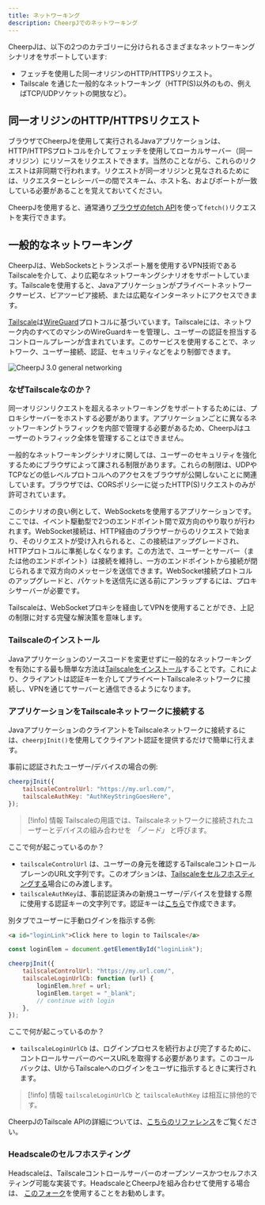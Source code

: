 ```yaml
---
title: ネットワーキング
description: CheerpJでのネットワーキング
---
```


CheerpJは、以下の2つのカテゴリーに分けられるさまざまなネットワーキングシナリオをサポートしています:

- フェッチを使用した同一オリジンのHTTP/HTTPSリクエスト。
- Tailscale を通じた一般的なネットワーキング（HTTP(S)以外のもの、例えばTCP/UDPソケットの開放など）。

## 同一オリジンのHTTP/HTTPSリクエスト

ブラウザでCheerpJを使用して実行されるJavaアプリケーションは、HTTP/HTTPSプロトコルを介してフェッチを使用してローカルサーバー（同一オリジン）にリソースをリクエストできます。当然のことながら、これらのリクエストは非同期で行われます。リクエストが同一オリジンと見なされるためには、リクエスターとレシーバーの間でスキーム、ホスト名、およびポートが一致している必要があることを覚えておいてください。

CheerpJを使用すると、通常通り[ブラウザのfetch API](https://developer.mozilla.org/ja/docs/Web/API/Fetch_API)を使って`fetch()`リクエストを実行できます。

## 一般的なネットワーキング

CheerpJは、WebSocketsとトランスポート層を使用するVPN技術であるTailscaleを介して、より広範なネットワーキングシナリオをサポートしています。Tailscaleを使用すると、Javaアプリケーションがプライベートネットワークサービス、ピアツーピア接続、または広範なインターネットにアクセスできます。

[Tailscale](https://tailscale.com/)は[WireGuard](https://www.wireguard.com/)プロトコルに基づいています。Tailscaleには、ネットワーク内のすべてのマシンのWireGuardキーを管理し、ユーザーの認証を担当するコントロールプレーンが含まれています。このサービスを使用することで、ネットワーク、ユーザー接続、認証、セキュリティなどをより制御できます。

![CheerpJ 3.0 general networking](/docs/cheerpj3/assets/general_networking.png)

### なぜTailscaleなのか？

同一オリジンリクエストを超えるネットワーキングをサポートするためには、プロキシサーバーをホストする必要があります。アプリケーションごとに異なるネットワーキングトラフィックを内部で管理する必要があるため、CheerpJはユーザーのトラフィック全体を管理することはできません。

一般的なネットワーキングシナリオに関しては、ユーザーのセキュリティを強化するためにブラウザによって課される制限があります。これらの制限は、UDPやTCPなどの低レベルプロトコルへのアクセスをブラウザが公開しないことに関連しています。ブラウザでは、CORSポリシーに従ったHTTP(S)リクエストのみが許可されています。

このシナリオの良い例として、WebSocketsを使用するアプリケーションです。ここでは、イベント駆動型で2つのエンドポイント間で双方向のやり取りが行われます。WebSocket接続は、HTTP経由のブラウザーからのリクエストで始まり、そのリクエストが受け入れられると、この接続はアップグレードされ、HTTPプロトコルに準拠しなくなります。この方法で、ユーザーとサーバー（または他のエンドポイント）は接続を維持し、一方のエンドポイントから接続が閉じられるまで双方向のメッセージを送信できます。WebSocket接続プロトコルのアップグレードと、パケットを送信先に送る前にアンラップするには、プロキシサーバーが必要です。

Tailscaleは、WebSocketプロキシを経由してVPNを使用することができ、上記の制限に対する完璧な解決策を意味します。

### Tailscaleのインストール

Javaアプリケーションのソースコードを変更せずに一般的なネットワーキングを有効にする最も簡単な方法は[Tailscaleをインストール](https://tailscale.com/kb/1017/install)することです。これにより、クライアントは認証キーを介してプライベートTailscaleネットワークに接続し、VPNを通じてサーバーと通信できるようになります。

### アプリケーションをTailscaleネットワークに接続する

JavaアプリケーションのクライアントをTailscaleネットワークに接続するには、`cheerpjInit()`を使用してクライアント認証を提供するだけで簡単に行えます。

事前に認証されたユーザー/デバイスの場合の例:

```js
cheerpjInit({
	tailscaleControlUrl: "https://my.url.com/",
	tailscaleAuthKey: "AuthKeyStringGoesHere",
});
```

> [!info] 情報
> Tailscaleの用語では、Tailscaleネットワークに接続されたユーザーとデバイスの組み合わせを _「ノード」_ と呼びます。

ここで何が起こっているのか？

- `tailscaleControlUrl` は、ユーザーの身元を確認するTailscaleコントロールプレーンのURL文字列です。このオプションは、[Tailscaleをセルフホスティングする](/docs/ja/guides/Networking#headscaleのセルフホスティング)場合にのみ渡します。
- `tailscaleAuthKey`は、事前認証済みの新規ユーザー/デバイスを登録する際に使用する認証キーの文字列です。認証キーは[こちら](https://login.tailscale.com/admin/settings/keys)で作成できます。

別タブでユーザーに手動ログインを指示する例:

```html
<a id="loginLink">Click here to login to Tailscale</a>
```

```js
const loginElem = document.getElementById("loginLink");

cheerpjInit({
	tailscaleControlUrl: "https://my.url.com/",
	tailscaleLoginUrlCb: function (url) {
		loginElem.href = url;
		loginElem.target = "_blank";
		// continue with login
	},
});
```

ここで何が起こっているのか？

- `tailscaleLoginUrlCb` は、ログインプロセスを続行および完了するために、コントロールサーバーのベースURLを取得する必要があります。このコールバックは、UIからTailscaleへのログインをユーザに指示するときに実行されます。

> [!info] 情報
> `tailscaleLoginUrlCb` と `tailscaleAuthKey` は相互に排他的です。

CheerpJのTailscale APIの詳細については、[こちらのリファレンス](/docs/ja/reference/cheerpjInit#tailscalecontrolurl)をご覧ください。

### Headscaleのセルフホスティング

Headscaleは、Tailscaleコントロールサーバーのオープンソースかつセルフホスティング可能な実装です。HeadscaleとCheerpJを組み合わせて使用する場合は、 [このフォーク](https://github.com/leaningtech/headscale)を使用することをお勧めします。
